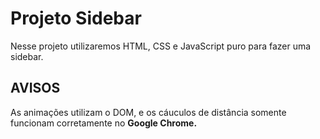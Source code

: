 # Projeto Sidebar

Nesse projeto utilizaremos HTML, CSS e JavaScript puro para fazer uma sidebar.

## AVISOS
As animações utilizam o DOM, e os cáuculos de distância somente funcionam corretamente no **Google Chrome.**
